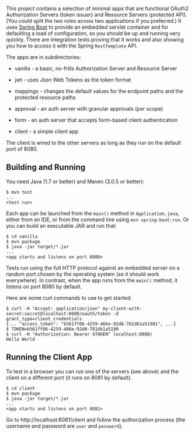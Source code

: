 This project contains a selection of minimal apps that are functional
OAuth2 Authorization Servers (token issuer) and Resource Servers
(protected API). (You could split the two roles across two
applications if you preferred.) It uses
[Spring Boot](https://github.com/spring-projects/spring-boot) to
provide an embedded servlet container and for defaulting a load of
configuration, so you should be up and running very quickly. There are
integration tests proving that it works and also showing you how to
access it with the Spring `RestTemplate` API.

The apps are in subdirectories:

* vanilla - a basic, no-frills Authorization Server and Resource Server

* jwt - uses Json Web Tokens as the token format

* mappings - changes the default values for the endpoint paths and the
  protected resource paths
  
* approval - an auth server with granular approvals (per scope)

* form - an auth server that accepts form-based client authentication

* client - a simple client app

The client is wired to the other servers as long as they run on the
default port of 8080. 


## Building and Running

You need Java (1.7 or better) and Maven (3.0.5 or better):

```
$ mvn test
...
<test run>
```

Each app can be launched from the `main()` method in
`Application.java`, either from an IDE, or from the command line using
`mvn spring-boot:run`. Or you can build an executable JAR and run
that:

```
$ cd vanilla
$ mvn package
$ java -jar target/*.jar
...
<app starts and listens on port 8080>
```

Tests run using the full HTTP protocol against an embedded server on a
random port chosen by the operating system (so it should work
everywhere). In contrast, when the app runs from the `main()` method,
it listens on port 8080 by default.

Here are some curl commands to use to get started:

```
$ curl -H "Accept: application/json" my-client-with-secret:secret@localhost:8080/oauth/token -d grant_type=client_credentials
{... "access_token": "b561ff06-4259-466e-92d8-781db1a51901", ...}
$ TOKEN=b561ff06-4259-466e-92d8-781db1a5190
$ curl -H "Authorization: Bearer $TOKEN" localhost:8080/
Hello World
```

## Running the Client App

To test in a browser you can run one of the servers (see above) and
the client on a different port (it runs on 8081 by default).

```
$ cd client
$ mvn package
$ java -jar target/*.jar 
...
<app starts and listens on port 8081>
```

Go to http://localhost:8081/client and follow the authorization process (the
username and password are `user` and `password`).
